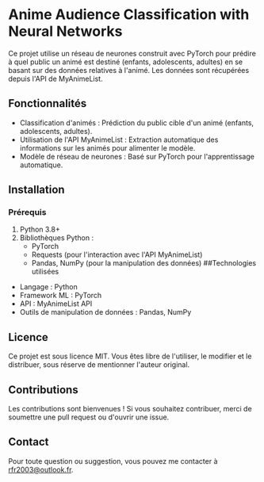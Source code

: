 # Anime Audience Classification with Neural Networks
Ce projet utilise un réseau de neurones construit avec PyTorch pour prédire à quel public un animé est destiné (enfants, adolescents, adultes) en se basant sur des données relatives à l'animé. Les données sont récupérées depuis l'API de MyAnimeList.

## Fonctionnalités
- Classification d'animés : Prédiction du public cible d'un animé (enfants, adolescents, adultes).
- Utilisation de l'API MyAnimeList : Extraction automatique des informations sur les animés pour alimenter le modèle.
- Modèle de réseau de neurones : Basé sur PyTorch pour l'apprentissage automatique.
## Installation
### Prérequis
1. Python 3.8+
2. Bibliothèques Python :
   - PyTorch
   - Requests (pour l'interaction avec l'API MyAnimeList)
   - Pandas, NumPy (pour la manipulation des données)
##Technologies utilisées
- Langage : Python
- Framework ML : PyTorch
- API : MyAnimeList API
- Outils de manipulation de données : Pandas, NumPy
## Licence
Ce projet est sous licence MIT. Vous êtes libre de l'utiliser, le modifier et le distribuer, sous réserve de mentionner l'auteur original.

## Contributions
Les contributions sont bienvenues ! Si vous souhaitez contribuer, merci de soumettre une pull request ou d'ouvrir une issue.

## Contact
Pour toute question ou suggestion, vous pouvez me contacter à rfr2003@outlook.fr.
